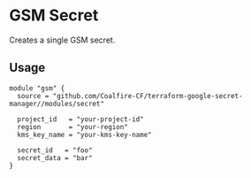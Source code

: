 # GSM Secret

Creates a single GSM secret.

## Usage

```hcl
module "gsm" {
  source = "github.com/Coalfire-CF/terraform-google-secret-manager//modules/secret"

  project_id   = "your-project-id"
  region       = "your-region"
  kms_key_name = "your-kms-key-name"

  secret_id   = "foo"
  secret_data = "bar"
}

```